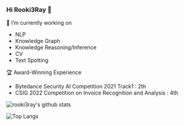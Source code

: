 ### Hi Rooki3Ray 👋

🔭 I’m currently working on 
- NLP
- Knowledge Graph
- Knowledge Reasoning/Inference
- CV
- Text Spotting

🏆 Award-Winning Experience
- Bytedance Security AI Competition 2021 Track1 : 2th
- CSIG 2022 Competition on Invoice Recognition and Analysis : 4th

![rooki3ray's github stats](https://github-readme-stats.vercel.app/api?username=rooki3ray&theme=buefy&hide_border=true&show_icons=true&include_all_commits=true&count_private=true)


![Top Langs](https://github-readme-stats.vercel.app/api/top-langs/?username=rooki3ray&hide=html&layout=compact&theme=buefy&hide_border=true)



<!--
**rooki3ray/rooki3ray** is a ✨ _special_ ✨ repository because its `README.md` (this file) appears on your GitHub profile.

Here are some ideas to get you started:

- 🔭 I’m currently working on ...
- 🌱 I’m currently learning ...
- 👯 I’m looking to collaborate on ...
- 🤔 I’m looking for help with ...
- 💬 Ask me about ...
- 📫 How to reach me: ...
- 😄 Pronouns: ...
- ⚡ Fun fact: ...
-->
